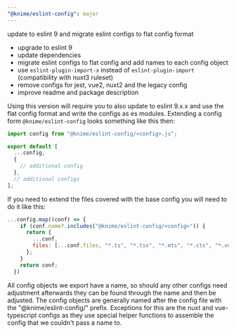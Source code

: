 ```yaml
---
"@knime/eslint-config": major
---
```


update to eslint 9 and migrate eslint configs to flat config format

- upgrade to eslint 9
- update dependencies
- migrate eslint configs to flat config and add names to each config object
- use `eslint-plugin-import-x` instead of `eslint-plugin-import` (compatibility with nuxt3 ruleset)
- remove configs for jest, vue2, nuxt2 and the legacy config
- improve readme and package description

Using this version will require you to also update to eslint 9.x.x and use the flat config format and write the configs as es modules.
Extending a config form `@knime/eslint-config` looks something like this then:

```js
import config from "@knime/eslint-config/<config>.js";

export default [
  ...config,
  {
    // additional config
  },
  // additional configs
];
```

If you need to extend the files covered with the base config you will need to do it like this:

```js
...config.map((conf) => {
    if (conf.name?.includes("@knime/eslint-config/<config>")) {
      return {
        ...conf,
        files: [...conf.files, "*.ts", "*.tsx", "*.mts", "*.cts", "*.vue"],
      };
    }
    return conf;
  })
```

All config objects we export have a name, so should any other configs need adjustment afterwards they can be found through the name and then be adjusted.
The config objects are generally named after the config file with the "@knime/eslint-config/" prefix. Exceptions for this are the nuxt and vue-typescript configs as they use special helper functions to assemble the config that we couldn't pass a name to.
